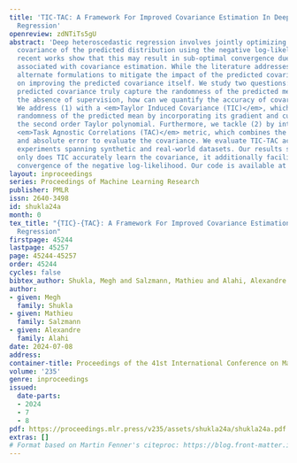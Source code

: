 ```yaml
---
title: 'TIC-TAC: A Framework For Improved Covariance Estimation In Deep Heteroscedastic
  Regression'
openreview: zdNTiTs5gU
abstract: 'Deep heteroscedastic regression involves jointly optimizing the mean and
  covariance of the predicted distribution using the negative log-likelihood. However,
  recent works show that this may result in sub-optimal convergence due to the challenges
  associated with covariance estimation. While the literature addresses this by proposing
  alternate formulations to mitigate the impact of the predicted covariance, we focus
  on improving the predicted covariance itself. We study two questions: (1) Does the
  predicted covariance truly capture the randomness of the predicted mean? (2) In
  the absence of supervision, how can we quantify the accuracy of covariance estimation?
  We address (1) with a <em>Taylor Induced Covariance (TIC)</em>, which captures the
  randomness of the predicted mean by incorporating its gradient and curvature through
  the second order Taylor polynomial. Furthermore, we tackle (2) by introducing a
  <em>Task Agnostic Correlations (TAC)</em> metric, which combines the notion of correlations
  and absolute error to evaluate the covariance. We evaluate TIC-TAC across multiple
  experiments spanning synthetic and real-world datasets. Our results show that not
  only does TIC accurately learn the covariance, it additionally facilitates an improved
  convergence of the negative log-likelihood. Our code is available at https://github.com/vita-epfl/TIC-TAC'
layout: inproceedings
series: Proceedings of Machine Learning Research
publisher: PMLR
issn: 2640-3498
id: shukla24a
month: 0
tex_title: "{TIC}-{TAC}: A Framework For Improved Covariance Estimation In Deep Heteroscedastic
  Regression"
firstpage: 45244
lastpage: 45257
page: 45244-45257
order: 45244
cycles: false
bibtex_author: Shukla, Megh and Salzmann, Mathieu and Alahi, Alexandre
author:
- given: Megh
  family: Shukla
- given: Mathieu
  family: Salzmann
- given: Alexandre
  family: Alahi
date: 2024-07-08
address:
container-title: Proceedings of the 41st International Conference on Machine Learning
volume: '235'
genre: inproceedings
issued:
  date-parts:
  - 2024
  - 7
  - 8
pdf: https://proceedings.mlr.press/v235/assets/shukla24a/shukla24a.pdf
extras: []
# Format based on Martin Fenner's citeproc: https://blog.front-matter.io/posts/citeproc-yaml-for-bibliographies/
---
```

